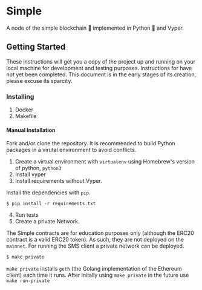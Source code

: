 # Simple
A node of the simple blockchain 🤑 implemented in Python 🐍 and Vyper.

## Getting Started

These instructions will get you a copy of the project up and running on your local machine 
for development and testing purposes. Instructions for have not yet been completed. This
document is in the early stages of its creation, please excuse its sparcity.

### Installing
1. Docker
2. Makefile

#### Manual Installation
Fork and/or clone the repository. It is recommended to build Python packages in a 
virutal environment to avoid conflicts.

1. Create a virtual environment with `virtualenv` using Homebrew's version of python, 
   `python3`
2. Install vyper
3. Install requirements without Vyper.

Install the dependencies with `pip`.
```
$ pip install -r requirements.txt
```
4. Run tests
5. Create a private Network.

The Simple contracts are for education purposes only (although the ERC20 contract is a 
valid ERC20 token). As such, they are not deployed on the `mainnet`. For running the SMS client
a private network can be deployed.

```bash
$ make private
```

`make private` installs `geth` (the Golang implementation of the Ethereum client) each time it
runs. After initally using `make private` in the future use `make run-private`


